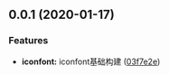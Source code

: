 ## 0.0.1 (2020-01-17)


### Features

* **iconfont:** iconfont基础构建 ([03f7e2e](https://github.com/TenderQ/aut-icon/commit/03f7e2e))



